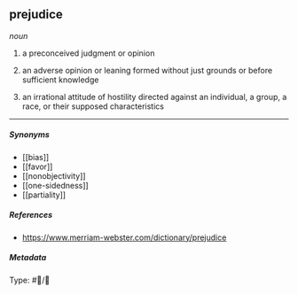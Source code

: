 ## prejudice  # 

_noun_

1. a preconceived judgment or opinion

2. an adverse opinion or leaning formed without just grounds or before sufficient knowledge

3. an irrational attitude of hostility directed against an individual, a group, a race, or their supposed characteristics

___

##### Synonyms

-   [[bias]]
-   [[favor]]
-   [[nonobjectivity]]
-   [[one-sidedness]]
-   [[partiality]]

##### References

- https://www.merriam-webster.com/dictionary/prejudice

##### Metadata

Type: #🔵/💬 
